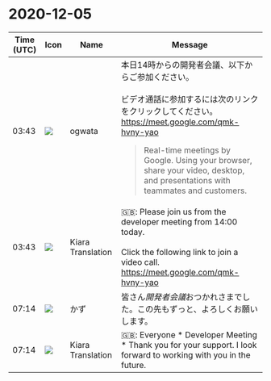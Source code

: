 # 2020-12-05

|Time (UTC)|Icon|Name|Message|
|---|---|---|---|
|03:43|![](https://avatars.slack-edge.com/2019-11-22/845042642576_070441337abaca9fb7b3_72.png)|ogwata|本日14時からの開発者会議、以下からご参加ください。<br><br>ビデオ通話に参加するには次のリンクをクリックしてください。<https://meet.google.com/qmk-hvny-yao><br><blockquote>Real-time meetings by Google. Using your browser, share your video, desktop, and presentations with teammates and customers.</blockquote>|
|03:43|![](https://avatars.slack-edge.com/2019-08-21/732685848020_f3f20736795184660348_72.png)|Kiara Translation|🇬🇧: Please join us from the developer meeting from 14:00 today.<br><br>Click the following link to join a video call. <https://meet.google.com/qmk-hvny-yao>|
|07:14|![](https://secure.gravatar.com/avatar/8138e6c5617d65e8056b6afc3a54da0c.jpg?s=72&d=https%3A%2F%2Fa.slack-edge.com%2Fdf10d%2Fimg%2Favatars%2Fava_0008-72.png)|かず|皆さん*開発者会議*おつかれさまでした。この先もずっと、よろしくお願いします。|
|07:14|![](https://avatars.slack-edge.com/2019-08-21/732685848020_f3f20736795184660348_72.png)|Kiara Translation|🇬🇧: Everyone * Developer Meeting * Thank you for your support. I look forward to working with you in the future.|
